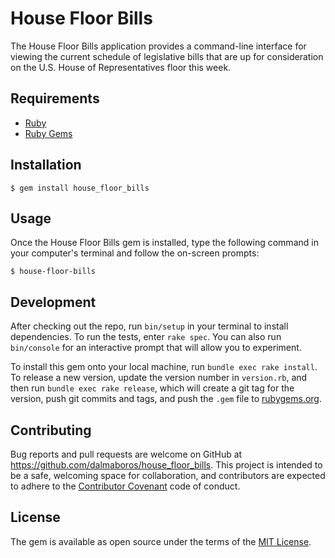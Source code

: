 # House Floor Bills

The House Floor Bills application provides a command-line interface for viewing the current schedule of legislative bills that are up for consideration on the U.S. House of Representatives floor this week.

## Requirements

- [Ruby](https://www.ruby-lang.org/)
- [Ruby Gems](https://rubygems.org/)

## Installation

    $ gem install house_floor_bills

## Usage

Once the House Floor Bills gem is installed, type the following command in your computer's terminal and follow the on-screen prompts:

    $ house-floor-bills

## Development

After checking out the repo, run `bin/setup` in your terminal to install dependencies. To run the tests, enter `rake spec`. You can also run `bin/console` for an interactive prompt that will allow you to experiment.

To install this gem onto your local machine, run `bundle exec rake install`. To release a new version, update the version number in `version.rb`, and then run `bundle exec rake release`, which will create a git tag for the version, push git commits and tags, and push the `.gem` file to [rubygems.org](https://rubygems.org).

## Contributing

Bug reports and pull requests are welcome on GitHub at https://github.com/dalmaboros/house_floor_bills. This project is intended to be a safe, welcoming space for collaboration, and contributors are expected to adhere to the [Contributor Covenant](http://contributor-covenant.org) code of conduct.


## License

The gem is available as open source under the terms of the [MIT License](http://opensource.org/licenses/MIT).
